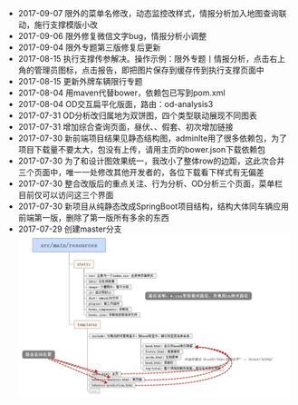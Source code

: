 * 2017-09-07 限外的菜单名修改，动态监控改样式，情报分析加入地图查询联动，施行支撑模版小改
* 2017-09-06 限外修复微信文字bug，情报分析小调整
* 2017-09-04 限外专题第三版修复后更新
* 2017-08-15 执行支撑传参解决。操作示例：限外专题丨情报分析，点击右上角的管理员图标，点击报告，即把图片保存到缓存传到执行支撑页面中
* 2017-08-15 更新外牌车辆限行专题
* 2017-08-04 用maven代替bower，依赖包已写到pom.xml
* 2017-08-04 OD交互扁平化版面，路由：od-analysis3
* 2017-07-31 OD分析改归属地为双饼图，四个类型联动展现不同图表
* 2017-07-31 增加综合查询页面，昼伏、、假套、初次增加链接
* 2017-07-30 新前端项目结果见静态结构图，adminlte用了很多依赖包，为了项目下载量不要太大，包没有上传，请用主页的bower.json下载依赖包
* 2017-07-30 为了和设计图效果统一，我改小了整体row的边距，这此次合并三个页面中，唯一一处修改其他开发者的，各位下载看下样式有无偏差
* 2017-07-30 整合改版后的重点关注、行为分析、OD分析三个页面，菜单栏目前仅可以访问这三个界面
* 2017-07-30 新项目从纯静态改成SpringBoot项目结构，结构大体同车辆应用前端第一版，删除了第一版所有多余的东西
* 2017-07-29 创建master分支
![第二版静态资源结构图](https://github.com/qqsgtree/bag/blob/master/images/static2.png)
